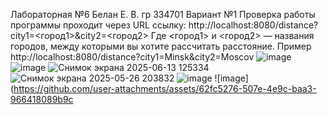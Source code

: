 Лабораторная №6 Белан Е. В. гр 334701 Вариант №1 Проверка работы программы проходит через URL ссылку: http://localhost:8080/distance?city1=<город1>&city2=<город2> Где <город1> и <город2> — названия городов, между которыми вы хотите рассчитать расстояние. Пример http://localhost:8080/distance?city1=Minsk&city2=Moscov
![image](https://github.com/user-attachments/assets/92766edc-db20-4ec4-980d-d498d4212ea4)
![image](https://github.com/user-attachments/assets/4c4d50a0-0dd7-451e-b74e-2040c66a9f76)
![Снимок экрана 2025-06-13 125334](https://github.com/user-attachments/assets/bae290b2-9d0a-4ab5-ba50-4ae4cde44573)
![Снимок экрана 2025-05-26 203832](https://github.com/user-attachments/assets/09efcf66-e4f7-4ee8-bee7-d1aa657ec75a)
![image](https://github.com/user-attachments/assets/f86c47e3-fdaf-4816-a45e-415300fcc2af)
![image](https://github.com/user-attachments/assets/62fc5276-507e-4e9c-baa3-966418089b9c
